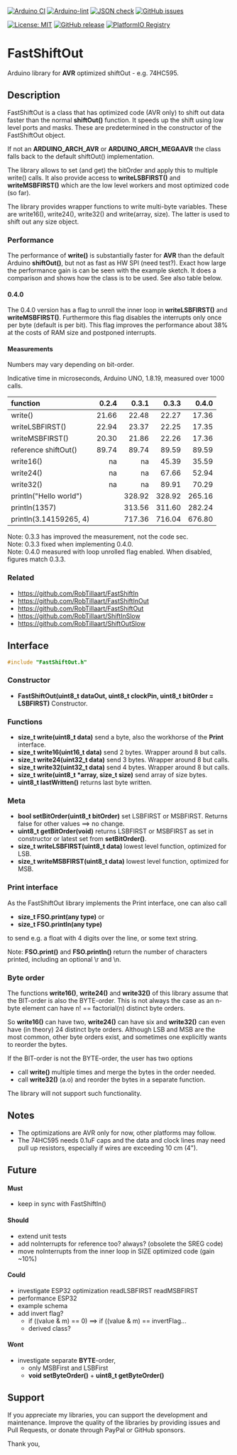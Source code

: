 
[![Arduino CI](https://github.com/RobTillaart/FastShiftOut/workflows/Arduino%20CI/badge.svg)](https://github.com/marketplace/actions/arduino_ci)
[![Arduino-lint](https://github.com/RobTillaart/FastShiftOut/actions/workflows/arduino-lint.yml/badge.svg)](https://github.com/RobTillaart/FastShiftOut/actions/workflows/arduino-lint.yml)
[![JSON check](https://github.com/RobTillaart/FastShiftOut/actions/workflows/jsoncheck.yml/badge.svg)](https://github.com/RobTillaart/FastShiftOut/actions/workflows/jsoncheck.yml)
[![GitHub issues](https://img.shields.io/github/issues/RobTillaart/FastShiftOut.svg)](https://github.com/RobTillaart/FastShiftOut/issues)

[![License: MIT](https://img.shields.io/badge/license-MIT-green.svg)](https://github.com/RobTillaart/FastShiftOut/blob/master/LICENSE)
[![GitHub release](https://img.shields.io/github/release/RobTillaart/FastShiftOut.svg?maxAge=3600)](https://github.com/RobTillaart/FastShiftOut/releases)
[![PlatformIO Registry](https://badges.registry.platformio.org/packages/robtillaart/library/FastShiftOut.svg)](https://registry.platformio.org/libraries/robtillaart/FastShiftOut)


# FastShiftOut

Arduino library for **AVR** optimized shiftOut - e.g. 74HC595.


## Description

FastShiftOut is a class that has optimized code (AVR only) to shift out data faster 
than the normal **shiftOut()** function.
It speeds up the shift using low level ports and masks. These are predetermined
in the constructor of the FastShiftOut object.

If not an **ARDUINO_ARCH_AVR** or **ARDUINO_ARCH_MEGAAVR** the class falls back 
to the default shiftOut() implementation. 

The library allows to set (and get) the bitOrder and apply this to multiple write()
calls. It also provide access to **writeLSBFIRST()** and **writeMSBFIRST()** which 
are the low level workers and most optimized code (so far).

The library provides wrapper functions to write multi-byte variables. 
These are write16(), write24(), write32() and write(array, size).
The latter is used to shift out any size object.


### Performance

The performance of **write()** is substantially faster for **AVR** than the default 
Arduino **shiftOut()**, but not as fast as HW SPI (need test?). 
Exact how large the performance gain is can be seen with the example sketch.
It does a comparison and shows how the class is to be used.
See also table below.


#### 0.4.0

The 0.4.0 version has a flag to unroll the inner loop in **writeLSBFIRST()**
and **writeMSBFIRST()**. Furthermore this flag disables the interrupts only
once per byte (default is per bit). This flag improves the performance about
38% at the costs of RAM size and postponed interrupts.


#### Measurements

Numbers may vary depending on bit-order.

Indicative time in microseconds, Arduino UNO, 1.8.19, measured over 1000 calls.

|  function                |  0.2.4  |   0.3.1  |   0.3.3  |   0.4.0  |
|:-------------------------|--------:|---------:|---------:|---------:|
|  write()                 |  21.66  |   22.48  |   22.27  |   17.36  |
|  writeLSBFIRST()         |  22.94  |   23.37  |   22.25  |   17.35  |
|  writeMSBFIRST()         |  20.30  |   21.86  |   22.26  |   17.36  |
|  reference shiftOut()    |  89.74  |   89.74  |   89.59  |   89.59  |
|  write16()               |   na    |    na    |   45.39  |   35.59  |
|  write24()               |   na    |    na    |   67.66  |   52.94  |
|  write32()               |   na    |    na    |   89.91  |   70.29  |
|  println("Hello world")  |         |  328.92  |  328.92  |  265.16  |
|  println(1357)           |         |  313.56  |  311.60  |  282.24  |
|  println(3.14159265, 4)  |         |  717.36  |  716.04  |  676.80  |

Note: 0.3.3 has improved the measurement, not the code sec.  
Note: 0.3.3 fixed when implementing 0.4.0.  
Note: 0.4.0 measured with loop unrolled flag enabled. When disabled, 
figures match 0.3.3. 


### Related

- https://github.com/RobTillaart/FastShiftIn
- https://github.com/RobTillaart/FastShiftInOut
- https://github.com/RobTillaart/FastShiftOut
- https://github.com/RobTillaart/ShiftInSlow
- https://github.com/RobTillaart/ShiftOutSlow


## Interface

```cpp
#include "FastShiftOut.h"
```

### Constructor

- **FastShiftOut(uint8_t dataOut, uint8_t clockPin, uint8_t bitOrder = LSBFIRST)** Constructor.


### Functions

- **size_t write(uint8_t data)** send a byte, also the workhorse of the **Print** interface.
- **size_t write16(uint16_t data)** send 2 bytes. Wrapper around 8 but calls.
- **size_t write24(uint32_t data)** send 3 bytes. Wrapper around 8 but calls.
- **size_t write32(uint32_t data)** send 4 bytes. Wrapper around 8 but calls.
- **size_t write(uint8_t \*array, size_t size)** send array of size bytes.
- **uint8_t lastWritten()** returns last byte written.


### Meta

- **bool setBitOrder(uint8_t bitOrder)** set LSBFIRST or MSBFIRST. 
Returns false for other values ==> no change.
- **uint8_t getBitOrder(void)** returns LSBFIRST or MSBFIRST as set in constructor 
or latest set from **setBitOrder()**.
- **size_t writeLSBFIRST(uint8_t data)** lowest level function, optimized for LSB.
- **size_t writeMSBFIRST(uint8_t data)** lowest level function, optimized for MSB.


### Print interface

As the FastShiftOut library implements the Print interface, one can also call

- **size_t FSO.print(any type)** or 
- **size_t FSO.println(any type)** 

to send e.g. a float with 4 digits over the line, or some text string. 

Note: **FSO.print()** and **FSO.println()** return the number of characters printed, 
including an optional \\r and \\n.


### Byte order

The functions **write16()**, **write24()** and **write32()** of this library assume
that the BIT-order is also the BYTE-order.
This is not always the case as an n-byte element can have n! == factorial(n)
distinct byte orders.

So **write16()** can have two, **write24()** can have six and **write32()** can even have 
(in theory) 24 distinct byte orders. Although LSB and MSB are the most common,
other byte orders exist, and sometimes one explicitly wants to reorder the bytes.

If the BIT-order is not the BYTE-order, the user has two options
- call **write()** multiple times and merge the bytes in the order needed.
- call **write32()** (a.o) and reorder the bytes in a separate function.

The library will not support such functionality.


## Notes

- The optimizations are AVR only for now, other platforms may follow.
- The 74HC595 needs 0.1uF caps and the data and clock lines may need  
pull up resistors, especially if wires are exceeding 10 cm (4").


## Future


#### Must

- keep in sync with FastShiftIn()

#### Should

- extend unit tests
- add noInterrupts for reference too? always?
  (obsolete the SREG code)
- move noInterrupts from the inner loop in SIZE optimized code (gain ~10%)

#### Could

- investigate ESP32 optimization readLSBFIRST readMSBFIRST
- performance ESP32
- example schema
- add invert flag?
  - if ((value & m) == 0) ==> if ((value & m) == invertFlag...
  - derived class?

#### Wont

- investigate separate **BYTE**-order, 
  - only MSBFirst and LSBFirst
  - **void setByteOrder()** + **uint8_t getByteOrder()**


## Support

If you appreciate my libraries, you can support the development and maintenance.
Improve the quality of the libraries by providing issues and Pull Requests, or
donate through PayPal or GitHub sponsors.

Thank you,

